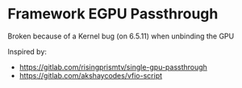 # Framework EGPU Passthrough
Broken because of a Kernel bug (on 6.5.11) when unbinding the GPU 

Inspired by:
- https://gitlab.com/risingprismtv/single-gpu-passthrough
- https://gitlab.com/akshaycodes/vfio-script
